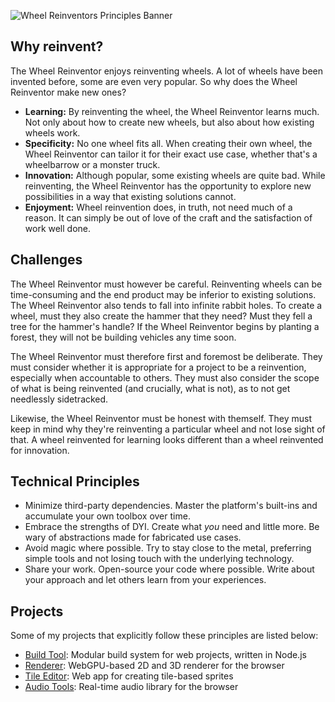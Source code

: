 ![Wheel Reinventors Principles Banner](https://github.com/tobloef/wheel-reinventors-principles/assets/12204005/9cb04460-3c4c-4828-b225-4c0a7e6b60ab)

## Why reinvent?

The Wheel Reinventor enjoys reinventing wheels. A lot of wheels have been invented before, some are even very popular. So why does the Wheel Reinventor make new ones?

* **Learning:** By reinventing the wheel, the Wheel Reinventor learns much. Not only about how to create new wheels, but also about how existing wheels work.
* **Specificity:** No one wheel fits all. When creating their own wheel, the Wheel Reinventor can tailor it for their exact use case, whether that's a wheelbarrow or a monster truck.
* **Innovation:** Although popular, some existing wheels are quite bad. While reinventing, the Wheel Reinventor has the opportunity to explore new possibilities in a way that existing solutions cannot.
* **Enjoyment:** Wheel reinvention does, in truth, not need much of a reason. It can simply be out of love of the craft and the satisfaction of work well done.

## Challenges

The Wheel Reinventor must however be careful. Reinventing wheels can be time-consuming and the end product may be inferior to existing solutions. The Wheel Reinventor also tends to fall into infinite rabbit holes. To create a wheel, must they also create the hammer that they need? Must they fell a tree for the hammer's handle? If the Wheel Reinventor begins by planting a forest, they will not be building vehicles any time soon.

The Wheel Reinventor must therefore first and foremost be deliberate. They must consider whether it is appropriate for a project to be a reinvention, especially when accountable to others. They must also consider the scope of what is being reinvented (and crucially, what is not), as to not get needlessly sidetracked.

Likewise, the Wheel Reinventor must be honest with themself. They must keep in mind why they're reinventing a particular wheel and not lose sight of that. A wheel reinvented for learning looks different than a wheel reinvented for innovation.

## Technical Principles

* Minimize third-party dependencies. Master the platform's built-ins and accumulate your own toolbox over time.
* Embrace the strengths of DYI. Create what _you_ need and little more. Be wary of abstractions made for fabricated use cases.
* Avoid magic where possible. Try to stay close to the metal, preferring simple tools and not losing touch with the underlying technology.
* Share your work. Open-source your code where possible. Write about your approach and let others learn from your experiences.

## Projects

Some of my projects that explicitly follow these principles are listed below:

* [Build Tool](https://github.com/tobloef/build-tool): Modular build system for web projects, written in Node.js
* [Renderer](https://github.com/tobloef/renderer): WebGPU-based 2D and 3D renderer for the browser
* [Tile Editor](https://github.com/tobloef/tile-editor/): Web app for creating tile-based sprites
* [Audio Tools](https://github.com/tobloef/audio-tools): Real-time audio library for the browser
